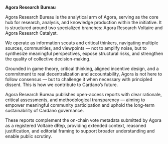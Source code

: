 **Agora Research Bureau**

Agora Research Bureau is the analytical arm of Agora, serving as the core hub for research, analysis, and knowledge production within the initiative. It is structured around two specialized branches: Agora Research Voltaire and Agora Research Catalyst.

We operate as information scouts and critical thinkers, navigating multiple sources, communities, and viewpoints — not to amplify noise, but to synthesize meaningful perspectives, expose structural risks, and strengthen the quality of collective decision-making.

Grounded in game theory, critical thinking, aligned incentive design, and a commitment to real decentralization and accountability, Agora is not here to follow consensus — but to challenge it when necessary with principled dissent. This is how we contribute to Cardano’s future.

Agora Research Bureau publishes open-access reports with clear rationale, critical assessments, and methodological transparency — aiming to empower meaningful community participation and uphold the long-term sustainability of Cardano governance.

These reports complement the on-chain vote metadata submitted by Agora as a registered Voltaire dRep, providing extended context, reasoned justification, and editorial framing to support broader understanding and enable public scrutiny.
